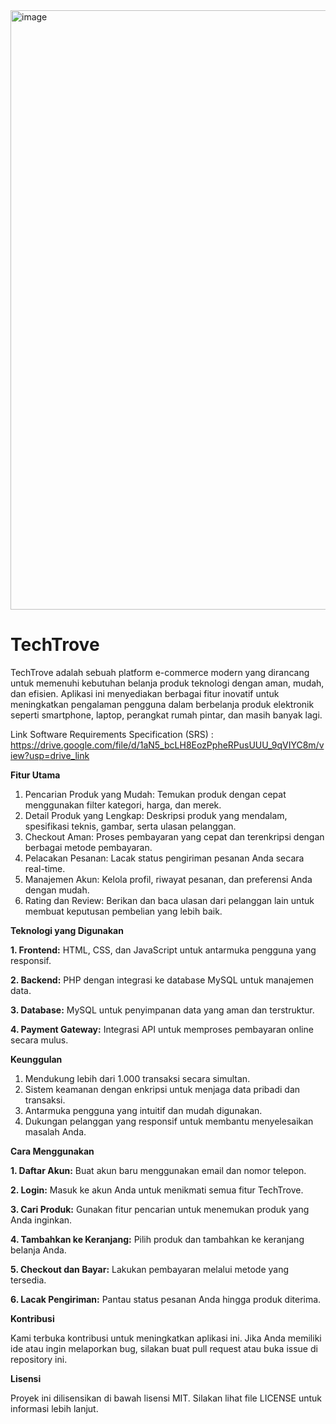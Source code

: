 <img width="959" alt="image" src="https://github.com/user-attachments/assets/6e2a54f8-e2f3-40cb-9943-125e42c7fbc7" />

# **TechTrove**

TechTrove adalah sebuah platform e-commerce modern yang dirancang untuk memenuhi kebutuhan belanja produk teknologi dengan aman, mudah, dan efisien. Aplikasi ini menyediakan berbagai fitur inovatif untuk meningkatkan pengalaman pengguna dalam berbelanja produk elektronik seperti smartphone, laptop, perangkat rumah pintar, dan masih banyak lagi.

Link Software Requirements Specification (SRS) : https://drive.google.com/file/d/1aN5_bcLH8EozPpheRPusUUU_9qVIYC8m/view?usp=drive_link

**Fitur Utama**

1. Pencarian Produk yang Mudah: Temukan produk dengan cepat menggunakan filter kategori, harga, dan merek.
2. Detail Produk yang Lengkap: Deskripsi produk yang mendalam, spesifikasi teknis, gambar, serta ulasan pelanggan.
3. Checkout Aman: Proses pembayaran yang cepat dan terenkripsi dengan berbagai metode pembayaran.
4. Pelacakan Pesanan: Lacak status pengiriman pesanan Anda secara real-time.
5. Manajemen Akun: Kelola profil, riwayat pesanan, dan preferensi Anda dengan mudah.
6. Rating dan Review: Berikan dan baca ulasan dari pelanggan lain untuk membuat keputusan pembelian yang lebih baik.

**Teknologi yang Digunakan**

**1. Frontend:** HTML, CSS, dan JavaScript untuk antarmuka pengguna yang responsif.

**2. Backend:** PHP dengan integrasi ke database MySQL untuk manajemen data.

**3. Database:** MySQL untuk penyimpanan data yang aman dan terstruktur.

**4. Payment Gateway:** Integrasi API untuk memproses pembayaran online secara mulus.

**Keunggulan**

1. Mendukung lebih dari 1.000 transaksi secara simultan.
2. Sistem keamanan dengan enkripsi untuk menjaga data pribadi dan transaksi.
3. Antarmuka pengguna yang intuitif dan mudah digunakan.
4. Dukungan pelanggan yang responsif untuk membantu menyelesaikan masalah Anda.

**Cara Menggunakan**

**1. Daftar Akun:** Buat akun baru menggunakan email dan nomor telepon.

**2. Login:** Masuk ke akun Anda untuk menikmati semua fitur TechTrove.

**3. Cari Produk:** Gunakan fitur pencarian untuk menemukan produk yang Anda inginkan.

**4. Tambahkan ke Keranjang:** Pilih produk dan tambahkan ke keranjang belanja Anda.

**5. Checkout dan Bayar:** Lakukan pembayaran melalui metode yang tersedia.

**6. Lacak Pengiriman:** Pantau status pesanan Anda hingga produk diterima.

**Kontribusi**

Kami terbuka kontribusi untuk meningkatkan aplikasi ini. Jika Anda memiliki ide atau ingin melaporkan bug, silakan buat pull request atau buka issue di repository ini.

**Lisensi**

Proyek ini dilisensikan di bawah lisensi MIT. Silakan lihat file LICENSE untuk informasi lebih lanjut.
